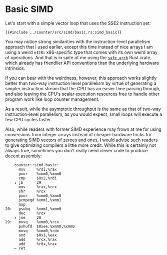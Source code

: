 # Basic SIMD

Let's start with a simple vector loop that uses the SSE2 instruction set:

```rust,no_run
{{#include ../counter/src/simd/basic.rs:simd_basic}}
```

You may notice strong similarities with the instruction-level parallelism
approach that I used earlier, except this time instead of nice arrays I am
using a weird `m128i` x86-specific type that comes with its own weird array of
operations. And that is in spite of me using the
[`safe_arch`](https://docs.rs/safe_arch/) Rust crate, which already has
friendlier API conventions than the underlying hardware intrinsics.

If you can bear with the weirdness, however, this approach works slightly better
than two-way instruction level parallelism by virtue of generating a simpler
instruction stream that the CPU has an easier time parsing through, and also
leaving the CPU's scalar execution resources free to handle other program work
like loop counter management.

As a result, while the asymptotic throughput is the same as that of two-way
instruction-level parallelism, as you would expect, small loops will execute a
few CPU cycles faster.

Also, while readers with former SIMD experience may frown at me for using
conversions from integer arrays instead of cheaper hardware tricks for
generating SIMD vectors of zeroes and ones, I would advise such readers to give
optimizing compilers a little more credit. While this is certainly not always
true, sometimes you don't really need clever code to produce decent assembly:

```x86asm
    counter::simd_basic:
      mov     %rdi,%rax
      pxor    %xmm0,%xmm0
      cmp     $0x2,%rdi
    ↓ jb      29
      mov     %rax,%rcx
      shr     %rcx
      pxor    %xmm0,%xmm0
      pcmpeqd %xmm1,%xmm1
      nop
20:   psubq   %xmm1,%xmm0
      dec     %rcx
    ↑ jne     20
29:   movq    %xmm0,%rcx
      pshufd  $0xee,%xmm0,%xmm0
      movq    %xmm0,%rdx
      and     $0x1,%eax
      add     %rcx,%rax
      add     %rdx,%rax
    ← ret
```
